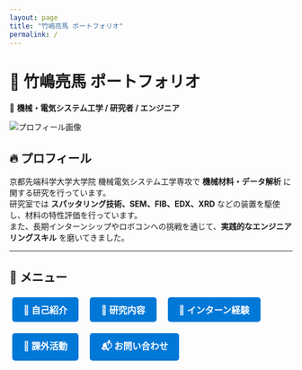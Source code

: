 ```yaml
---
layout: page
title: "竹嶋亮馬 ポートフォリオ"
permalink: /
---
```


# 🎯 竹嶋亮馬 ポートフォリオ

🚀 **機械・電気システム工学 / 研究者 / エンジニア**

![プロフィール画像](https://via.placeholder.com/600x300)  <!-- 自分の画像を入れる -->

## 🔥 プロフィール
京都先端科学大学大学院 機械電気システム工学専攻で **機械材料・データ解析** に関する研究を行っています。  
研究室では **スパッタリング技術、SEM、FIB、EDX、XRD** などの装置を駆使し、材料の特性評価を行っています。  
また、長期インターンシップやロボコンへの挑戦を通じて、**実践的なエンジニアリングスキル** を磨いてきました。

---

## 🌟 メニュー
<div style="display: flex; flex-wrap: wrap; gap: 10px;">
  <a href="about.md" class="btn">📌 自己紹介</a>
  <a href="research.md" class="btn">🔬 研究内容</a>
  <a href="internship.md" class="btn">🏢 インターン経験</a>
  <a href="activities.md" class="btn">🚀 課外活動</a>
  <a href="contact.md" class="btn">📬 お問い合わせ</a>
</div>

<style>
  .btn {
    display: inline-block;
    padding: 10px 20px;
    margin: 5px;
    font-size: 16px;
    font-weight: bold;
    color: white;
    background-color: #0078D7;
    border-radius: 5px;
    text-decoration: none;
  }
  .btn:hover {
    background-color: #0053A6;
  }
</style>
